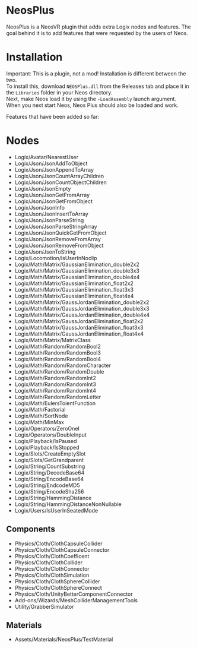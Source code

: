 # NeosPlus
NeosPlus is a NeosVR plugin that adds extra Logix nodes and features. The goal behind it is to add features that were requested by the users of Neos.  
  
# Installation
Important: This is a plugin, not a mod! Installation is different between the two.  
To install this, download `NEOSPlus.dll` from the Releases tab and place it in the `Libraries` folder in your Neos directory.  
Next, make Neos load it by using the `-LoadAssembly` launch argument.  
When you next start Neos, Neos Plus should also be loaded and work.
 
Features that have been added so far:

# Nodes
- Logix/Avatar/NearestUser
- Logix/Json/JsonAddToObject
- Logix/Json/JsonAppendToArray
- Logix/Json/JsonCountArrayChildren
- Logix/Json/JsonCountObjectChildren
- Logix/Json/JsonEmpty
- Logix/Json/JsonGetFromArray
- Logix/Json/JsonGetFromObject
- Logix/Json/JsonInfo
- Logix/Json/JsonInsertToArray
- Logix/Json/JsonParseString
- Logix/Json/JsonParseStringArray
- Logix/Json/JsonQuickGetFromObject
- Logix/Json/JsonRemoveFromArray
- Logix/Json/JsonRemoveFromObject
- Logix/Json/JsonToString
- Logix/Locomotion/IsUserInNoclip
- Logix/Math/Matrix/GaussianElimination_double2x2
- Logix/Math/Matrix/GaussianElimination_double3x3
- Logix/Math/Matrix/GaussianElimination_double4x4
- Logix/Math/Matrix/GaussianElimination_float2x2
- Logix/Math/Matrix/GaussianElimination_float3x3
- Logix/Math/Matrix/GaussianElimination_float4x4
- Logix/Math/Matrix/GaussJordanElimination_double2x2
- Logix/Math/Matrix/GaussJordanElimination_double3x3
- Logix/Math/Matrix/GaussJordanElimination_double4x4
- Logix/Math/Matrix/GaussJordanElimination_float2x2
- Logix/Math/Matrix/GaussJordanElimination_float3x3
- Logix/Math/Matrix/GaussJordanElimination_float4x4
- Logix/Math/Matrix/MatrixClass
- Logix/Math/Random/RandomBool2
- Logix/Math/Random/RandomBool3
- Logix/Math/Random/RandomBool4
- Logix/Math/Random/RandomCharacter
- Logix/Math/Random/RandomDouble
- Logix/Math/Random/RandomInt2
- Logix/Math/Random/RandomInt3
- Logix/Math/Random/RandomInt4
- Logix/Math/Random/RandomLetter
- Logix/Math/EulersToientFunction
- Logix/Math/Factorial
- Logix/Math/SortNode
- Logix/Math/MinMax
- Logix/Operators/ZeroOneI
- Logix/Operators/DoubleInput
- Logix/Playback/IsPaused
- Logix/Playback/IsStopped
- Logix/Slots/CreateEmptySlot
- Logix/Slots/GetGrandparent
- Logix/String/CountSubstring
- Logix/String/DecodeBase64
- Logix/String/EncodeBase64
- Logix/String/EndcodeMD5
- Logix/String/EncodeSha256
- Logix/String/HammingDistance
- Logix/String/HammingDistanceNonNullable
- Logix/Users/IsUserInSeatedMode

## Components
- Physics/Cloth/ClothCapsuleCollider
- Physics/Cloth/ClothCapsuleConnector
- Physics/Cloth/ClothCoefficent
- Physics/Cloth/ClothCollider
- Physics/Cloth/ClothConnector
- Physics/Cloth/ClothSimulation
- Physics/Cloth/ClothSphereCollider
- Physics/Cloth/ClothSphereConnect
- Physics/Cloth/UnityBetterComponentConnector
- Add-ons/Wizards/MeshColliderManagementTools
- Utility/GrabberSimulator

## Materials
- Assets/Materials/NeosPlus/TestMaterial
